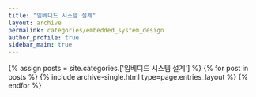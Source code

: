 ```yaml
---
title: "임베디드 시스템 설계"
layout: archive
permalink: categories/embedded_system_design
author_profile: true
sidebar_main: true
---
```



{% assign posts = site.categories.['임베디드 시스템 설계'] %}
{% for post in posts %} {% include archive-single.html type=page.entries_layout %} {% endfor %}